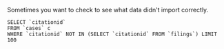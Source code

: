 Sometimes you want to check to see what data didn't import correctly.

    SELECT `citationid` 
    FROM `cases` c
    WHERE `citationid` NOT IN (SELECT `citationid` FROM `filings`) LIMIT 100